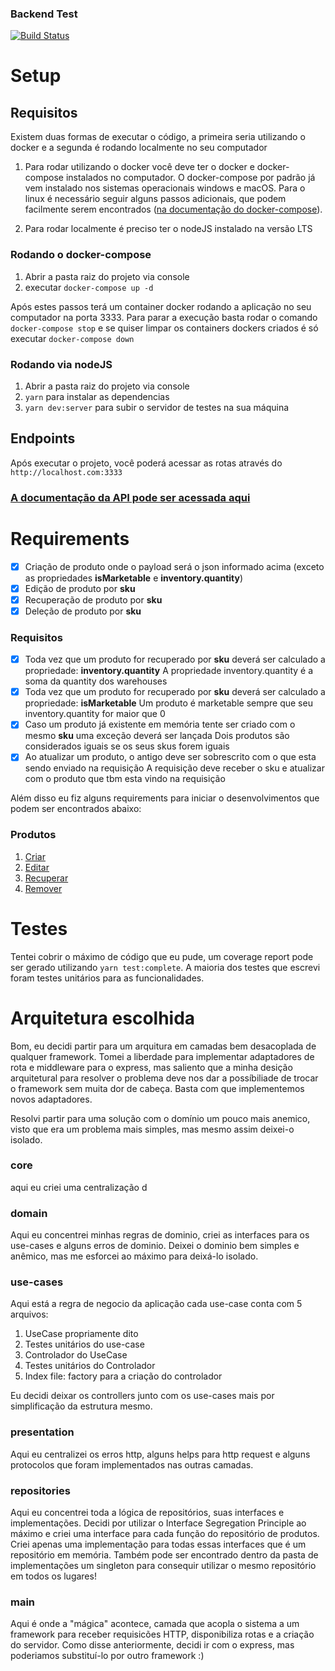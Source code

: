 ### Backend Test
[![Build Status](https://travis-ci.org/belezanaweb/test-nodejs.svg?branch=master)](https://travis-ci.org/belezanaweb/test-nodejs)

# Setup

## Requisitos
Existem duas formas de executar o código, a primeira seria utilizando o docker e a segunda é rodando localmente no seu computador

1. Para rodar utilizando o docker você deve ter o docker e docker-compose instalados no computador. O docker-compose por padrão já vem instalado nos sistemas operacionais windows e macOS. Para o linux é necessário seguir alguns passos adicionais, que podem facilmente serem encontrados ([na documentação do docker-compose](https://docs.docker.com/compose/install/)).
   
2. Para rodar localmente é preciso ter o nodeJS instalado na versão LTS

### Rodando o docker-compose
  1. Abrir a pasta raiz do projeto via console 
  2. executar `docker-compose up -d`

Após estes passos terá um container docker rodando a aplicação no seu computador na porta 3333. Para parar a execução basta rodar o comando `docker-compose stop` e se quiser limpar os containers dockers criados é só executar `docker-compose down`

### Rodando via nodeJS
  1. Abrir a pasta raiz do projeto via console
  2. `yarn` para instalar as dependencias
  3. `yarn dev:server` para subir o servidor de testes na sua máquina

## Endpoints
Após executar o projeto, você poderá acessar as rotas através do `http://localhost.com:3333`

### [A documentação da API pode ser acessada aqui](https://documenter.getpostman.com/view/791380/TzmBCtku)

# Requirements
- [x] Criação de produto onde o payload será o json informado acima (exceto as propriedades **isMarketable** e **inventory.quantity**)
- [x] Edição de produto por **sku**
- [x] Recuperação de produto por **sku**
- [x] Deleção de produto por **sku**
### Requisitos
- [x] Toda vez que um produto for recuperado por **sku** deverá ser calculado a propriedade: **inventory.quantity**
        A propriedade inventory.quantity é a soma da quantity dos warehouses
- [x] Toda vez que um produto for recuperado por **sku** deverá ser calculado a propriedade: **isMarketable**
        Um produto é marketable sempre que seu inventory.quantity for maior que 0
- [x] Caso um produto já existente em memória tente ser criado com o mesmo **sku** uma exceção deverá ser lançada
        Dois produtos são considerados iguais se os seus skus forem iguais
- [x] Ao atualizar um produto, o antigo deve ser sobrescrito com o que esta sendo enviado na requisição
        A requisição deve receber o sku e atualizar com o produto que tbm esta vindo na requisição

Além disso eu fiz alguns requirements para iniciar o desenvolvimentos que podem ser encontrados abaixo:
### Produtos
1. [Criar](./requirements/products/add-product.md)
2. [Editar](./requirements/products/edit-product.md)
3. [Recuperar](./requirements/products/find-product.md)
4. [Remover](./requirements/products/delete-product.md)

# Testes
Tentei cobrir o máximo de código que eu pude, um coverage report pode ser gerado utilizando `yarn test:complete`. A maioria dos testes que escrevi foram testes unitários para as funcionalidades.

# Arquitetura escolhida
Bom, eu decidi partir para um arquitura em camadas bem desacoplada de qualquer framework. Tomei a liberdade para implementar adaptadores de rota e middleware para o express, mas saliento que a minha desição arquitetural para resolver o problema deve nos dar a possíbiliade de trocar o framework sem muita dor de cabeça. Basta com que implementemos novos adaptadores.

Resolvi partir para uma solução com o domínio um pouco mais anemico, visto que era um problema mais simples, mas mesmo assim deixei-o isolado.

### core
aqui eu criei uma centralização d

### domain
Aqui eu concentrei minhas regras de dominio, criei as interfaces para os use-cases e alguns erros de dominio. Deixei o dominio bem simples e anêmico, mas me esforcei ao máximo para deixá-lo isolado.

### use-cases
Aqui está a regra de negocio da aplicação cada use-case conta com 5 arquivos:
1. UseCase propriamente dito
2. Testes unitários do use-case
3. Controlador do UseCase
4. Testes unitários do Controlador
5. Index file: factory para a criação do controlador

Eu decidi deixar os controllers junto com os use-cases mais por simplificação da estrutura mesmo.

### presentation
Aqui eu centralizei os erros http, alguns helps para http request e alguns protocolos que foram implementados nas outras camadas.

### repositories
Aqui eu concentrei toda a lógica de repositórios, suas interfaces e implementações. Decidi por utilizar o Interface Segregation Principle ao máximo e criei uma interface para cada função do repositório de produtos. Criei apenas uma implementação para todas essas interfaces que é um repositório em memória.
Também pode ser encontrado dentro da pasta de implementações um singleton para consequir utilizar o mesmo repositório em todos os lugares!

### main
Aqui é onde a "mágica" acontece, camada que acopla o sistema a um framework para receber requisicões HTTP, disponibiliza rotas e a criação do servidor. Como disse anteriormente, decidi ir com o express, mas poderiamos substituí-lo por outro framework :) 
